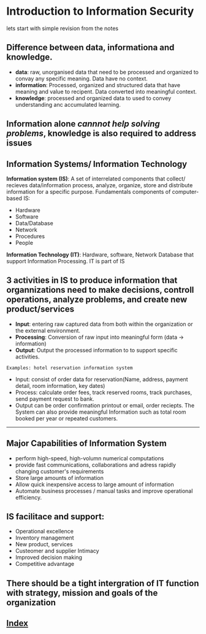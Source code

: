 # Introduction to Information Security

lets start with simple revision from the notes

## Difference between data, informationa and knowledge.

- __data__: raw, unorganised data that need to be processed and organized to convay any specific meaning. Data have no context.
- __information__: Processed, organized and structured data that have meaning and value to recipent. Data converted into meaningful context.
- __knowledge__: processed and organized data to used to convey understanding anc accumulated learning.

## Information alone _cannnot help solving problems_, __knowledge__ is also required to address issues

## Information Systems/ Information Technology

__Information system (IS)__: A set of interrelated components that collect/ recieves data/information process, analyze, organize, store and distribute information for a specific purpose. Fundamentals components of computer-based IS:

- Hardware
- Software
- Data/Database
- Network
- Procedures
- People

__Information Technology (IT)__: Hardware, software, Network Database that support Information Processing. IT is part of IS

## __3 activities__ in IS to produce information that organnizations need to make decisions, controll operations, analyze problems, and create new product/services

- __Input__: entering raw captured data from both within the organization or the external environment.
- __Processing__: Conversion of raw input into meaningful form (data -> information)
- __Output__: Output the processed information to to support specific activities.

`Examples: hotel reservation information system`

- Input: consist of order data for reservation(Name, address, payment detail, room information, key dates)
- Process: calculate order fees, track reserved rooms, track purchases, send payment request to bank.
- Output can be order confirmation printout or email, order reciepts. The System can also provide meaningful Information such as total room booked per year or repeated customers.

---

## Major Capabilities of Information System

- perform high-speed, high-volumn numerical computations
- provide fast communications, collaborations and adress rapidly changing customer's requirements
- Store large amounts of information
- Allow quick inexpensive access to large amount of information
- Automate business processes / manual tasks and improve operational efficiency.

## IS facilitace and support:

- Operational excellence
- Inventory management
- New product, services
- Custeomer and supplier Intimacy
- Improved decision making
- Competitive advantage

## There should be a tight intergration of IT function with strategy, mission and goals of the organization

## [__Index__](../index.md)
